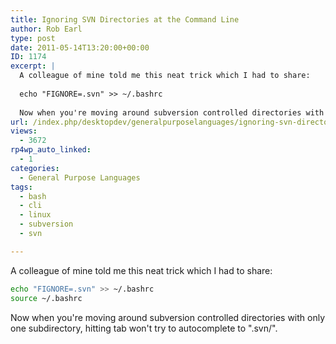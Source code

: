 ```yaml
---
title: Ignoring SVN Directories at the Command Line
author: Rob Earl
type: post
date: 2011-05-14T13:20:00+00:00
ID: 1174
excerpt: |
  A colleague of mine told me this neat trick which I had to share:
  
  echo "FIGNORE=.svn" >> ~/.bashrc
  
  Now when you're moving around subversion controlled directories with only one subdirectory, hitting tab won't try to autocomplete to ".svn/".
url: /index.php/desktopdev/generalpurposelanguages/ignoring-svn-directories-at-the/
views:
  - 3672
rp4wp_auto_linked:
  - 1
categories:
  - General Purpose Languages
tags:
  - bash
  - cli
  - linux
  - subversion
  - svn

---
```

A colleague of mine told me this neat trick which I had to share:

```bash
echo "FIGNORE=.svn" >> ~/.bashrc
source ~/.bashrc
```
Now when you're moving around subversion controlled directories with only one subdirectory, hitting tab won't try to autocomplete to ".svn/".